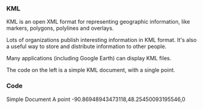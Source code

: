 ### KML

KML is an open XML format for representing geographic information, like markers, polygons, polylines and overlays.

Lots of organizations publish interesting information in KML format. It's also a useful way to store and distribute information to other people.

Many applications (including Google Earth) can display KML files.

The code on the left is a simple KML document, with a single point.

### Code
<?xml version='1.0' encoding='UTF-8'?>
<kml xmlns="http://www.opengis.net/kml/2.2">
<Document>
  <name>Simple Document</name>
  <Placemark>
     <name>A point</name>
     <Point>
       <coordinates>-90.86948943473118,48.25450093195546,0</coordinates>
     </Point>
  </Placemark>
</Document>
</kml>
